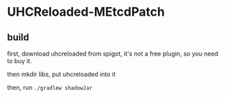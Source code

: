 # UHCReloaded-MEtcdPatch

## build

first, download uhcreloaded from spigot, it's not a free plugin, so you need to buy it.

then mkdir libs, put uhcreloaded into it

then, run `./gradlew shadowJar`